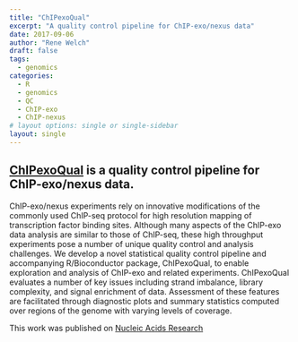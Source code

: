 ```yaml
---
title: "ChIPexoQual"
excerpt: "A quality control pipeline for ChIP-exo/nexus data"
date: 2017-09-06
author: "Rene Welch"
draft: false
tags:
  - genomics
categories:
  - R
  - genomics
  - QC
  - ChIP-exo
  - ChIP-nexus
# layout options: single or single-sidebar
layout: single
---
```


## [ChIPexoQual](https://bioconductor.org/packages/release/bioc/html/ChIPexoQual.html) is a quality control pipeline for ChIP-exo/nexus data.

ChIP-exo/nexus experiments rely on innovative modifications of the commonly used ChIP-seq protocol for high resolution mapping of transcription factor binding sites. Although many aspects of the ChIP-exo data analysis are similar to those of ChIP-seq, these high throughput experiments pose a number of unique quality control and analysis challenges. We develop a novel statistical quality control pipeline and accompanying R/Bioconductor package, ChIPexoQual, to enable exploration and analysis of ChIP-exo and related experiments. ChIPexoQual evaluates a number of key issues including strand imbalance, library complexity, and signal enrichment of data. Assessment of these features are facilitated through diagnostic plots and summary statistics computed over regions of the genome with varying levels of coverage.

This work was published on [Nucleic Acids Research](https://academic.oup.com/nar/article/45/15/e145/4056229)
